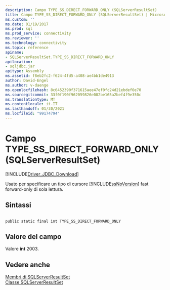 ```yaml
---
description: Campo TYPE_SS_DIRECT_FORWARD_ONLY (SQLServerResultSet)
title: Campo TYPE_SS_DIRECT_FORWARD_ONLY (SQLServerResultSet) | Microsoft Docs
ms.custom: ''
ms.date: 01/19/2017
ms.prod: sql
ms.prod_service: connectivity
ms.reviewer: ''
ms.technology: connectivity
ms.topic: reference
apiname:
- SQLServerResultSet.TYPE_SS_DIRECT_FORWARD_ONLY
apilocation:
- sqljdbc.jar
apitype: Assembly
ms.assetid: f8eb2fc2-f624-4fd5-a408-ae4bb1de4913
author: David-Engel
ms.author: v-daenge
ms.openlocfilehash: 8c6452390f371615aee47ef0fc24d21ebdef0e70
ms.sourcegitcommit: 33f0f190f962059826e002be165a2bef4f9e350c
ms.translationtype: MT
ms.contentlocale: it-IT
ms.lasthandoff: 01/30/2021
ms.locfileid: "99174794"
---
```

# <a name="type_ss_direct_forward_only-field-sqlserverresultset"></a>Campo TYPE_SS_DIRECT_FORWARD_ONLY (SQLServerResultSet)
[!INCLUDE[Driver_JDBC_Download](../../../includes/driver_jdbc_download.md)]

  Usato per specificare un tipo di cursore [!INCLUDE[ssNoVersion](../../../includes/ssnoversion-md.md)] fast forward-only di sola lettura.  
  
## <a name="syntax"></a>Sintassi  
  
```  
  
public static final int TYPE_SS_DIRECT_FORWARD_ONLY  
```  
  
## <a name="field-value"></a>Valore del campo  
 Valore **int** 2003.  
  
## <a name="see-also"></a>Vedere anche  
 [Membri di SQLServerResultSet](../../../connect/jdbc/reference/sqlserverresultset-members.md)   
 [Classe SQLServerResultSet](../../../connect/jdbc/reference/sqlserverresultset-class.md)  
  
  
